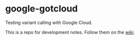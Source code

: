 # google-gotcloud
Testing variant calling with Google Cloud.

This is a repo for development notes. Follow them on the [wiki](https://github.com/vtrubets/google-gotcloud/wiki).


